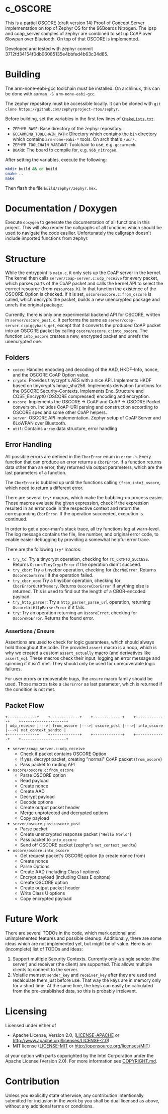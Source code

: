 # c_OSCORE

This is a partial OSCORE (draft version 14) Proof of Concept Server implementation
on top of Zephyr OS for the 96Boards Nitrogen.
The ipsp and coap_server samples of zephyr are combined to set up CoAP over 6lowpan over Bluetooth.
On top of that OSCORE is implemented.

Developed and tested with zephyr commit 3712fd34154f0db06085135e4bbfed4b63c34d85.

# Building

The arm-none-eabi-gcc toolchain must be installed.
On archlinux, this can be done with `aurman -S arm-none-eabi-gcc`.

The zephyr repository must be accessible locally.
It can be cloned with `git clone https://github.com/zephyrproject-rtos/zephyr`.

Before building, set the variables in the first few lines of [`CMakeLists.txt`](CMakeLists.txt).

* `ZEPHYR_BASE`: Base directory of the zephyr repository.
* `GCCARMEMB_TOOLCHAIN_PATH`: Directory which contains the `bin` directory which contains
   `arm-none-eabi-*` tools.
   On arch that's `/usr/`.
* `ZEPHYR_TOOLCHAIN_VARIANT`: Toolchain to use, e.g. `gccarmemb`.
* `BOARD`: The board to compile for, e.g. `96b_nitrogen`.

After setting the variables, execute the following:

```sh
mkdir build && cd build
cmake ..
make
```

Then flash the file `build/zephyr/zephyr.hex`.

# Documentation / Doxygen

Execute `doxygen` to generate the documentation of all functions in this project.
This will also render the callgraphs of all functions which should be used to
navigate the code easilier.
Unfortunately the callgraph doesn't include imported functions from zephyr.

# Structure

While the entrypoint is `main.c`, it only sets up the CoAP server in the kernel.
The kernel then calls `server/coap-server.c:udp_receive` for every packet, which parses parts of the CoAP packet
and calls the kernel API to select the correct resource (from `resources.h`).
In that function the existence of the OSCORE Option is checked.
If it is set, `oscore/oscore.c:from_oscore` is called, which decrypts the packet, builds a new unencrypted package
and unrefs the original package.

Currently, there is only one experimental backend API for OSCORE, written in `server/oscore_post.c`.
It performs the same as `server/coap-server.c:piggyback_get`, except that it converts the
produced CoAP packet into an OSCORE packet by calling `oscore/oscore.c:into_oscore`.
The function `into_oscore` creates a new, encrypted packet and unrefs the unencrypted one.

## Folders

* `codec`: Handles encoding and decoding of the AAD, HKDF-Info, nonce, and the OSCORE CoAP Option value.
* `crypto`: Provides tinycrypt's AES with a nice API.
  Implements HKDF based on tinycrypt's hmac_sha256.
  Implements derivation functions for the OSCORE Security-Contexts.
  Implements Enc_Structure and COSE_Encrypt0 (OSCORE compressed) encoding and encryption.
* `oscore`: Implements the OSCORE → CoAP and CoAP → OSCORE Packet conversion.
  Includes CoAP-URI parsing and construction according to OSCORE spec and some other CoAP helpers.
* `server`: OSCORE API implementation. Zephyr setup of CoAP Server and 6LoWPAN over Bluetooth.
* `util`: Contains `array` data structure, error handling 

## Error Handling

All possible errors are defined in the `CborError` enum in `error.h`.
Every function that can produce an error returns a `CborError`.
If a function returns data other than an error, they returned via output parameters,
which are the last parameters of a function.

The `CborError` is bubbled up until the functions calling `{from,into}_oscore`, which need to return
a different error.

There are several `try*` macros, which make the bubbling-up process easier.
Those macros evaluate the given expression, check if the expression resulted in an error code
in the respective context and return the corresponding `CborError`.
If the operation succeeded, execution is continued.

In order to get a poor-man's stack trace, all try functions log at warn-level.
The log message contains the file, line number, and original error code, to
enable easier debugging by providing a somewhat helpful error trace.

There are the following `try*` macros:

* `try_tc`: Try a tinycrypt operation, checking for `TC_CRYPTO_SUCCESS`.
    Returns `OscoreTinyCryptError` if the operation didn't succeed.
* `try_cbor`: Try a tinycbor operation, checking for `CborNoError`.
    Returns `OscoreCborError` if the operation failed.
* `try_cbor_oom`: Try a tinycbor operation, checking for `CborErrorOutOfMemory`.
    Returns `OscoreCborError` if anything else is returned.
    This is used to find out the length of a CBOR-encoded payload.
* `try_http_parser`: Try a `http_parser_parse_url` operation,
    returning `OscoreUriHttpParserError` if it fails.
* `try`: Try an operation returning an `OscoreError`, checking for `OscoreNoError`.
    Returns the found error.
    
### Assertions / Ensure

Assertions are used to check for logic guarantees, which should always
hold throughout the code.
The provided `assert` macro is a noop, which is why we created a custom
`assert_actually` macro (and derivatives like `assert_eq`).
These macros check their input, logging an error message and spinning if it isn't met.
They should only be used for unrecoverable logic failures.

For user errors or recoverable bugs, the `ensure` macro family should be used.
Those macros take a `CborError` as last parameter, which is returned if the condition is not met.

## Packet Flow

```
+-------------+    +-------------+    +-------------+    +-------------+    +--------------------+
| udp_receive |--->| from_oscore |--->| oscore_post |--->| into_oscore |--->| net_context_sendto |
+-------------+    +-------------+    +-------------+    +-------------+    +--------------------+
```

* `server/coap_server.c:udp_receive`
    * Check if packet contains OSCORE Option
    * If yes, decrypt packet, creating "normal" CoAP packet (`from_oscore`)
    * Pass packet to routing API
* `oscore/oscore.c:from_oscore`
    * Parse OSCORE option
    * Read payload
    * Create nonce
    * Create AAD
    * Decrypt payload
    * Decode options
    * Create output packet header
    * Merge unprotected and decrypted options
    * Copy payload
* `server/oscore_post:oscore_post`
    * Parse packet
    * Create unencrypted response packet (`"Hello World"`)
    * Pass packet to `into_oscore`
    * Send off OSCORE packet (zephyr's `net_context_sendto`)
* `oscore/oscore:into_oscore`
    * Get request packet's OSCORE option (to create nonce from)
    * Create nonce
    * Parse Options
    * Create AAD (including Class I options)
    * Encrypt payload (including Class E opitons)
    * Create OSCORE option
    * Create output packet header
    * Write Class U options
    * Copy encrypted payload

# Future Work

There are several TODOs in the code, which mark optional and unimplemented features and possible cleanup.
Additionally, there are some ideas which are not implemented yet, but might be of value.
Here is an (incomplete) list of TODOs and ideas:

1. Support multiple Security Contexts. Currently only a single sender (the server) and receiver (the client) are supported.
    This allows multiple clients to connect to the server.
1. Volatile memset `sender_key` and `receiver_key` after they are used and recalculate them just before use.
    That way the keys are in memory only for a short time.
    At the same time, the keys can easily be calculated from the pre-established data, so this is probably irrelevant.

# Licensing

Licensed under either of

 * Apache License, Version 2.0, ([LICENSE-APACHE](LICENSE-APACHE) or http://www.apache.org/licenses/LICENSE-2.0)
 * MIT license ([LICENSE-MIT](LICENSE-MIT) or http://opensource.org/licenses/MIT)

at your option with parts copyrighted by the Intel Corporation under the Apache License (Version 2.0).
For more information see [COPYRIGHT.md](COPYRIGHT.md).

# Contribution

Unless you explicitly state otherwise, any contribution intentionally submitted for inclusion in the work by
you shall be dual licensed as above, without any additional terms or conditions.

